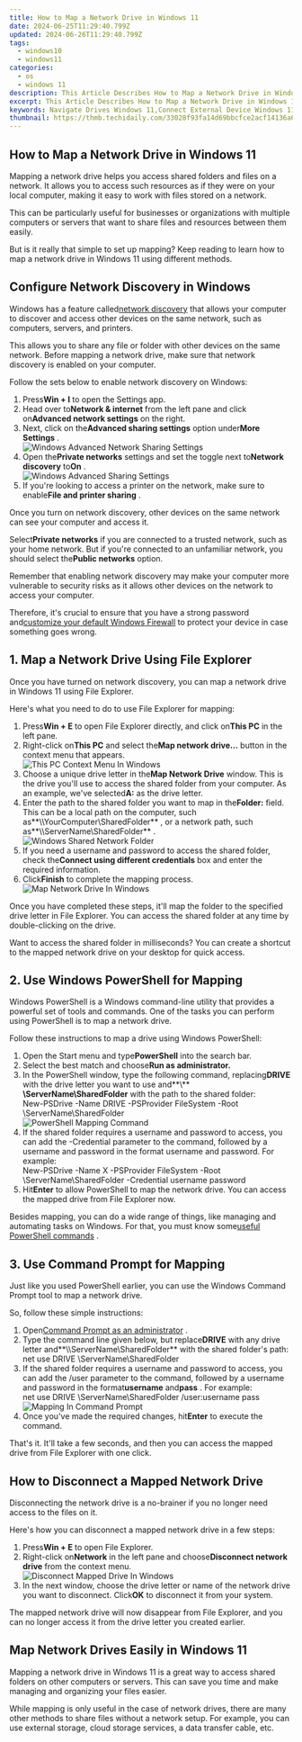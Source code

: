 ```yaml
---
title: How to Map a Network Drive in Windows 11
date: 2024-06-25T11:29:40.799Z
updated: 2024-06-26T11:29:40.799Z
tags:
  - windows10
  - windows11
categories:
  - os
  - windows 11
description: This Article Describes How to Map a Network Drive in Windows 11
excerpt: This Article Describes How to Map a Network Drive in Windows 11
keywords: Navigate Drives Windows 11,Connect External Device Windows 11,Mapping Drives Procedure Windows,Windows 11 Network Drive Map,Link Drives in W11 OS,Establish Network Drive W11,Setup W11 Remote Repository
thumbnail: https://thmb.techidaily.com/33028f93fa14d69bbcfce2acf14136a66954cb281abb62aff639869e465c0177.jpg
---
```


## How to Map a Network Drive in Windows 11

 Mapping a network drive helps you access shared folders and files on a network. It allows you to access such resources as if they were on your local computer, making it easy to work with files stored on a network.

 This can be particularly useful for businesses or organizations with multiple computers or servers that want to share files and resources between them easily.

 But is it really that simple to set up mapping? Keep reading to learn how to map a network drive in Windows 11 using different methods.

## Configure Network Discovery in Windows

 Windows has a feature called[network discovery](https://www.makeuseof.com/windows-network-discovery-turn-on-off/) that allows your computer to discover and access other devices on the same network, such as computers, servers, and printers.

 This allows you to share any file or folder with other devices on the same network. Before mapping a network drive, make sure that network discovery is enabled on your computer.

Follow the sets below to enable network discovery on Windows:

1. Press**Win + I** to open the Settings app.
2. Head over to**Network & internet** from the left pane and click on**Advanced network settings** on the right.
3. Next, click on the**Advanced sharing settings** option under**More Settings** .  
![Windows Advanced Network Sharing Settings](https://static1.makeuseofimages.com/wordpress/wp-content/uploads/2022/12/windows-advanced-network-settings.jpg)
4. Open the**Private networks** settings and set the toggle next to**Network discovery** to**On** .  
![Windows Advanced Sharing Settings](https://static1.makeuseofimages.com/wordpress/wp-content/uploads/2022/12/windows-advanced-sharing-settings.jpg)
5. If you're looking to access a printer on the network, make sure to enable**File and printer sharing** .

 Once you turn on network discovery, other devices on the same network can see your computer and access it.

 Select**Private networks** if you are connected to a trusted network, such as your home network. But if you're connected to an unfamiliar network, you should select the**Public networks** option.

 Remember that enabling network discovery may make your computer more vulnerable to security risks as it allows other devices on the network to access your computer.

 Therefore, it's crucial to ensure that you have a strong password and[customize your default Windows Firewall](https://www.makeuseof.com/windows-firewall-control-guide/) to protect your device in case something goes wrong.

## 1\. Map a Network Drive Using File Explorer

 Once you have turned on network discovery, you can map a network drive in Windows 11 using File Explorer.

Here's what you need to do to use File Explorer for mapping:

1. Press**Win + E** to open File Explorer directly, and click on**This PC** in the left pane.
2. Right-click on**This PC** and select the**Map network drive...** button in the context menu that appears.  
![This PC Context Menu In Windows](https://static1.makeuseofimages.com/wordpress/wp-content/uploads/2022/12/this-pc-context-menu-in-windows.jpg)
3. Choose a unique drive letter in the**Map Network Drive** window. This is the drive you'll use to access the shared folder from your computer. As an example, we've selected**A:** as the drive letter.
4. Enter the path to the shared folder you want to map in the**Folder:** field. This can be a local path on the computer, such as**\\\\YourComputer\\SharedFolder** , or a network path, such as**\\\\ServerName\\SharedFolder** .  
![Windows Shared Network Folder](https://static1.makeuseofimages.com/wordpress/wp-content/uploads/2022/12/windows-shared-network-folder.jpg)
5. If you need a username and password to access the shared folder, check the**Connect using different credentials** box and enter the required information.
6. Click**Finish** to complete the mapping process.  
![Map Network Drive In Windows](https://static1.makeuseofimages.com/wordpress/wp-content/uploads/2022/12/map-network-drive-in-windows.jpg)

 Once you have completed these steps, it'll map the folder to the specified drive letter in File Explorer. You can access the shared folder at any time by double-clicking on the drive.

 Want to access the shared folder in milliseconds? You can create a shortcut to the mapped network drive on your desktop for quick access.

## 2\. Use Windows PowerShell for Mapping

 Windows PowerShell is a Windows command-line utility that provides a powerful set of tools and commands. One of the tasks you can perform using PowerShell is to map a network drive.

Follow these instructions to map a drive using Windows PowerShell:

1. Open the Start menu and type**PowerShell** into the search bar.
2. Select the best match and choose**Run as administrator.**
3. In the PowerShell window, type the following command, replacing**DRIVE** with the drive letter you want to use and**\\** **\\ServerName\\SharedFolder** with the path to the shared folder:  
New-PSDrive -Name DRIVE -PSProvider FileSystem -Root \\ServerName\SharedFolder  
![PowerShell Mapping Command](https://static1.makeuseofimages.com/wordpress/wp-content/uploads/2022/12/powershell-mapping-command.jpg)
4. If the shared folder requires a username and password to access, you can add the -Credential parameter to the command, followed by a username and password in the format username and password. For example:  
New-PSDrive -Name X -PSProvider FileSystem -Root \\ServerName\SharedFolder -Credential username password
5. Hit**Enter** to allow PowerShell to map the network drive. You can access the mapped drive from File Explorer now.

 Besides mapping, you can do a wide range of things, like managing and automating tasks on Windows. For that, you must know some[useful PowerShell commands](https://www.makeuseof.com/windows-powershell-commands-cmdlets/) .

## 3\. Use Command Prompt for Mapping

 Just like you used PowerShell earlier, you can use the Windows Command Prompt tool to map a network drive.

So, follow these simple instructions:

1. Open[Command Prompt as an administrator](https://www.makeuseof.com/windows-run-command-prompt-admin/) .
2. Type the command line given below, but replace**DRIVE** with any drive letter and**\\\\ServerName\\SharedFolder** with the shared folder's path:  
net use DRIVE \\ServerName\SharedFolder
3. If the shared folder requires a username and password to access, you can add the /user parameter to the command, followed by a username and password in the format**username** and**pass** . For example:  
net use DRIVE \\ServerName\SharedFolder /user:username pass  
![Mapping In Command Prompt](https://static1.makeuseofimages.com/wordpress/wp-content/uploads/2022/12/mapping-in-command-prompt.jpg)
4. Once you've made the required changes, hit**Enter** to execute the command.

 That's it. It'll take a few seconds, and then you can access the mapped drive from File Explorer with one click.

## How to Disconnect a Mapped Network Drive

 Disconnecting the network drive is a no-brainer if you no longer need access to the files on it.

 Here's how you can disconnect a mapped network drive in a few steps:

1. Press**Win + E** to open File Explorer.
2. Right-click on**Network** in the left pane and choose**Disconnect network drive** from the context menu.  
![Disconnect Mapped Drive In Windows](https://static1.makeuseofimages.com/wordpress/wp-content/uploads/2022/12/disconnect-mapped-drive.jpg)
3. In the next window, choose the drive letter or name of the network drive you want to disconnect. Click**OK** to disconnect it from your system.

 The mapped network drive will now disappear from File Explorer, and you can no longer access it from the drive letter you created earlier.

## Map Network Drives Easily in Windows 11

 Mapping a network drive in Windows 11 is a great way to access shared folders on other computers or servers. This can save you time and make managing and organizing your files easier.

 While mapping is only useful in the case of network drives, there are many other methods to share files without a network setup. For example, you can use external storage, cloud storage services, a data transfer cable, etc.


<ins class="adsbygoogle"
     style="display:block"
     data-ad-format="autorelaxed"
     data-ad-client="ca-pub-7571918770474297"
     data-ad-slot="1223367746"></ins>



<ins class="adsbygoogle"
     style="display:block"
     data-ad-client="ca-pub-7571918770474297"
     data-ad-slot="8358498916"
     data-ad-format="auto"
     data-full-width-responsive="true"></ins>


